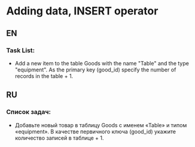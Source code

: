 # Adding data, INSERT operator

## EN

### Task List:

- Add a new item to the table Goods with the name "Table" and the type "equipment". As the primary key (good_id) specify the number of records in the table + 1.

## RU

### Список задач:

- Добавьте новый товар в таблицу Goods с именем «Table» и типом «equipment». В качестве первичного ключа (good_id) укажите количество записей в таблице + 1.
